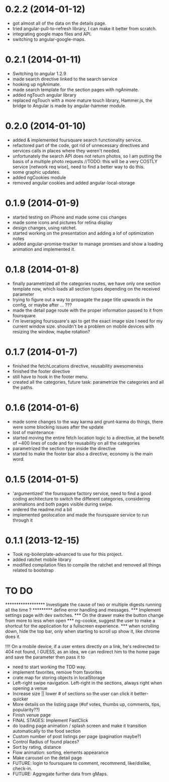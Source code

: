 # 0.2.2 (2014-01-12)

* got almost all of the data on the details page.
* tried angular-pull-to-refresh library, I can make it better from scratch.
* integrating google maps files and API.
* switching to angular-google-maps.


# 0.2.1 (2014-01-11)

* Switching to angular 1.2.9
* made search directive linked to the search service
* hooking up ngAnimate.
* made search template for the section pages with ngAnimate.
* added ngTouch angular library
* replaced ngTouch with a more mature touch library, Hammer.js, the bridge to Angular is made by angular-hammer module.


# 0.2.0 (2014-01-10)

* added & implemented foursquare search functionality service.
* refactored part of the code, got rid of unnecessary directives and services calls in places where they weren't needed.
* unfortunately the search API does not return photos, so I am putting the basis of a multiple photo requests
//TODO: this will be a very COSTLY service [network req wise], need to find a better way to do this.
* some graphic updates.
* added ngCookies module
* removed angular cookies and added angular-local-storage

# 0.1.9 (2014-01-9)

* started testing on iPhone and made some css changes
* made some icons and pictures for retina display
* design changes, using ratchet.
* started working on the presentation and adding a lof of optimization notes
* added angular-promise-tracker to manage promises and show a loading animation and implemented it.

# 0.1.8 (2014-01-8)

* finally parametrized all the categories routes, we have only one section template now, which loads all section types depending on the received parameter
* trying to figure out a way to propagate the page title upwards in the config, or maybe after ... ???
* made the detail page route with the proper information passed to it from foursquare.
* I'm leveraging foursquare's api to get the exact image size I need for my current window size. shouldn't be a problem on mobile devices with resizing the window, maybe rotation?

# 0.1.7 (2014-01-7)

* finished the fetchLocations directive, reusability awesomeness
* finished the footer directive
* still have to hook in the footer menu.
* created all the categories, future task: parametrize the categories and all the paths.

# 0.1.6 (2014-01-6)

* made some changes to the way karma and grunt-karma do things, there were some blocking issues after the update
* lost of maintenance
* started moving the entire fetch location logic to a directive, at the benefit of ~400 lines of code and for reusability on all the categories
* parametrized the section type inside the directive
* started to make the footer bar also a directive, economy is the main word.


# 0.1.5 (2014-01-5)

* 'argumentized' the foursquare factory service, need to find a good coding architecture to switch the different categories, considering animations and both pages visible during swipe.
* ordered the readme.md a bit
* implemented geolocation and made the foursquare service to run through it


# 0.1.1 (2013-12-15)

* Took ng-boilerplate-advanced to use for this project.
* added ratchet mobile library
* modified compilation files to compile the ratchet and removed all things related to bootstrap








# TO DO

****************** Investigate the cause of two or multiple digests running all the time ?
********* define error handling and messages.
*** Implement settings page with dev switches.
*** On the drawer make the button change from more to less when open
*** ng-cookie, suggest the user to make a shortcut for the application for a fullscreen experience.
*** when scrolling down, hide the top bar, only when starting to scroll up show it, like chrome does it.

!!!! On a mobile device, if a user enters directly on a link, he's redirected to 404 not found, I GUESS,
as an idea, we can redirect him to the home page and save the parameter then pass it to
* need to start working the TDD way.
* implement favorites, remove from favorites
* crate map for storing objects in localStorage
* Left-right swipe navigation. Left-right in the sections, always right when opening a venue
* Increase size || lower # of sections so the user can click it better-quicker
* More details on the listing page (#of votes, thumbs up, comments, tips, popularity??)
* Finish venue page
* FINAL STAGES: Implement FastClick
* do loading page animation / splash screen and make it transition automatically to the food section
* Custom number of post listings per page (pagination maybe?)
* Control Radius of found places?
* Sort by rating, distance
* Flow animation: sorting, elements appearance
* Make carousel on the detail page
* FUTURE: login to foursquare to comment, recommend, like/dislike, check-in.
* FUTURE: Aggregate further data from gMaps.

